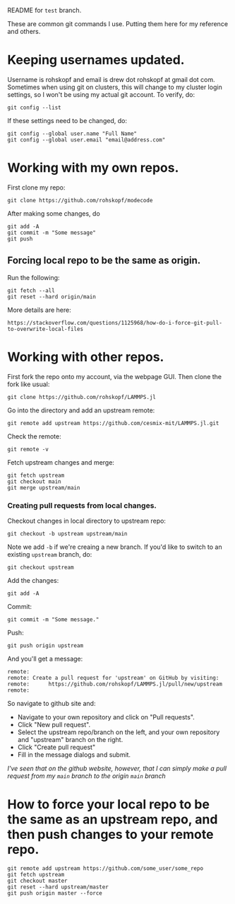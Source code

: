 README for `test` branch.

These are common git commands I use. Putting them here for my reference and others.

# Keeping usernames updated.

Username is rohskopf and email is drew dot rohskopf at gmail dot com. Sometimes when using git on clusters, this will change to my cluster login settings, so I won't be using my actual git account. To verify, do:

    git config --list

If these settings need to be changed, do:

    git config --global user.name "Full Name"
    git config --global user.email "email@address.com"

# Working with my own repos.

First clone my repo:

    git clone https://github.com/rohskopf/modecode

After making some changes, do

    git add -A
    git commit -m "Some message"
    git push

## Forcing local repo to be the same as origin.

Run the following:

    git fetch --all
    git reset --hard origin/main

More details are here:

    https://stackoverflow.com/questions/1125968/how-do-i-force-git-pull-to-overwrite-local-files

# Working with other repos.

First fork the repo onto my account, via the webpage GUI. Then clone the fork like usual:

    git clone https://github.com/rohskopf/LAMMPS.jl

Go into the directory and add an upstream remote:

    git remote add upstream https://github.com/cesmix-mit/LAMMPS.jl.git

Check the remote:

    git remote -v

Fetch upstream changes and merge:

    git fetch upstream
    git checkout main
    git merge upstream/main

### Creating pull requests from local changes.

Checkout changes in local directory to upstream repo:

    git checkout -b upstream upstream/main

Note we add `-b` if we're creaing a new branch. If you'd like to switch to an existing `upstream` branch, do:

    git checkout upstream

Add the changes:

    git add -A

Commit:
    
    git commit -m "Some message."

Push:

    git push origin upstream

And you'll get a message:

    remote: 
    remote: Create a pull request for 'upstream' on GitHub by visiting:
    remote:      https://github.com/rohskopf/LAMMPS.jl/pull/new/upstream
    remote: 

So navigate to github site and:
- Navigate to your own repository and click on "Pull requests".
- Click "New pull request".
- Select the upstream repo/branch on the left, and your own repository and "upstream" branch on the right.
- Click "Create pull request"
- Fill in the message dialogs and submit.

*I've seen that on the github website, however, that I can simply make a pull request from my `main` branch to the origin `main` branch*

# How to force your local repo to be the same as an upstream repo, and then push changes to your remote repo.

    git remote add upstream https://github.com/some_user/some_repo
    git fetch upstream
    git checkout master
    git reset --hard upstream/master  
    git push origin master --force
